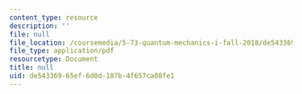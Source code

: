```yaml
---
content_type: resource
description: ''
file: null
file_location: /coursemedia/5-73-quantum-mechanics-i-fall-2018/de54336965ef6d0d187b4f657ca08fe1_MIT5_73F18_Lec7.pdf
file_type: application/pdf
resourcetype: Document
title: null
uid: de543369-65ef-6d0d-187b-4f657ca08fe1
---
```

